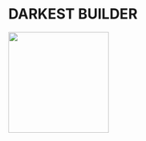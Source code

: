 # DARKEST BUILDER

<div>
    <a href="https://pepaxd.github.io/Darkest-Builder-Deploy/">
        <img src="Darkest Builder\public\darkestBuilder_responsive.png" crossorigin width="200" height="200">
    </a>
</div>